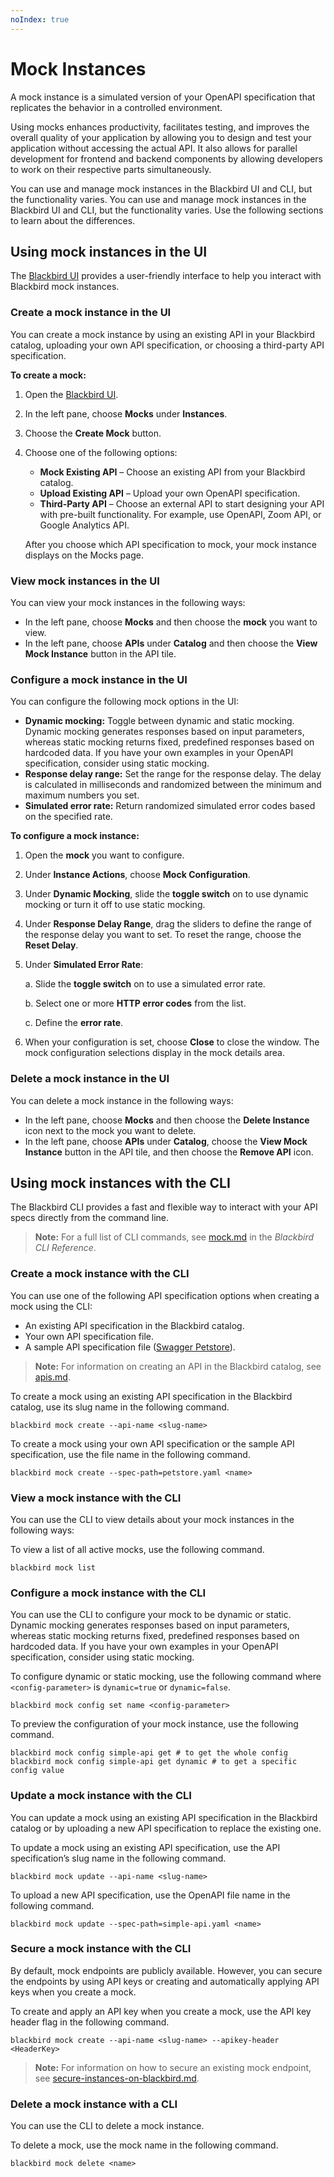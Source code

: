 ```yaml
---
noIndex: true
---
```


# Mock Instances

A mock instance is a simulated version of your OpenAPI specification that replicates the behavior in a controlled environment.

Using mocks enhances productivity, facilitates testing, and improves the overall quality of your application by allowing you to design and test your application without accessing the actual API. It also allows for parallel development for frontend and backend components by allowing developers to work on their respective parts simultaneously.

You can use and manage mock instances in the Blackbird UI and CLI, but the functionality varies. You can use and manage mock instances in the Blackbird UI and CLI, but the functionality varies. Use the following sections to learn about the differences.

## Using mock instances in the UI

The [Blackbird UI](https://blackbird.a8r.io/dashboard) provides a user-friendly interface to help you interact with Blackbird mock instances.

### Create a mock instance in the UI

You can create a mock instance by using an existing API in your Blackbird catalog, uploading your own API specification, or choosing a third-party API specification.

**To create a mock:**

1. Open the [Blackbird UI](https://blackbird.a8r.io/dashboard).
2. In the left pane, choose **Mocks** under **Instances**.
3. Choose the **Create Mock** button.
4.  Choose one of the following options:

    * **Mock Existing API** – Choose an existing API from your Blackbird catalog.
    * **Upload Existing API** – Upload your own OpenAPI specification.
    * **Third-Party API** – Choose an external API to start designing your API with pre-built functionality. For example, use OpenAPI, Zoom API, or Google Analytics API.

    After you choose which API specification to mock, your mock instance displays on the Mocks page.

### View mock instances in the UI

You can view your mock instances in the following ways:

* In the left pane, choose **Mocks** and then choose the **mock** you want to view.
* In the left pane, choose **APIs** under **Catalog** and then choose the **View Mock Instance** button in the API tile.

### Configure a mock instance in the UI

You can configure the following mock options in the UI:

* **Dynamic mocking:** Toggle between dynamic and static mocking. Dynamic mocking generates responses based on input parameters, whereas static mocking returns fixed, predefined responses based on hardcoded data. If you have your own examples in your OpenAPI specification, consider using static mocking.
* **Response delay range:** Set the range for the response delay. The delay is calculated in milliseconds and randomized between the minimum and maximum numbers you set.
* **Simulated error rate:** Return randomized simulated error codes based on the specified rate.

**To configure a mock instance:**

1. Open the **mock** you want to configure.
2. Under **Instance Actions**, choose **Mock Configuration**.
3. Under **Dynamic Mocking**, slide the **toggle switch** on to use dynamic mocking or turn it off to use static mocking.
4. Under **Response Delay Range**, drag the sliders to define the range of the response delay you want to set. To reset the range, choose the **Reset Delay**.
5.  Under **Simulated Error Rate**:

    a. Slide the **toggle switch** on to use a simulated error rate.

    b. Select one or more **HTTP error codes** from the list.

    c. Define the **error rate**.
6. When your configuration is set, choose **Close** to close the window. The mock configuration selections display in the mock details area.

### Delete a mock instance in the UI

You can delete a mock instance in the following ways:

* In the left pane, choose **Mocks** and then choose the **Delete Instance** icon next to the mock you want to delete.
* In the left pane, choose **APIs** under **Catalog**, choose the **View Mock Instance** button in the API tile, and then choose the **Remove API** icon.

## Using mock instances with the CLI

The Blackbird CLI provides a fast and flexible way to interact with your API specs directly from the command line.

> **Note:** For a full list of CLI commands, see [mock.md](../technical-reference/blackbird-cli/mock.md "mention") in the _Blackbird CLI Reference_.

### Create a mock instance with the CLI

You can use one of the following API specification options when creating a mock using the CLI:

* An existing API specification in the Blackbird catalog.
* Your own API specification file.
* A sample API specification file ([Swagger Petstore](https://blackbird.a8r.io/assets/downloads/specs/petstore/openapi.yaml)).

> **Note:** For information on creating an API in the Blackbird catalog, see [apis.md](apis.md "mention").

To create a mock using an existing API specification in the Blackbird catalog, use its slug name in the following command.

```shell
blackbird mock create --api-name <slug-name>
```

To create a mock using your own API specification or the sample API specification, use the file name in the following command.

```shell
blackbird mock create --spec-path=petstore.yaml <name>
```

### View a mock instance with the CLI

You can use the CLI to view details about your mock instances in the following ways:

To view a list of all active mocks, use the following command.

```shell
blackbird mock list
```

### Configure a mock instance with the CLI

You can use the CLI to configure your mock to be dynamic or static. Dynamic mocking generates responses based on input parameters, whereas static mocking returns fixed, predefined responses based on hardcoded data. If you have your own examples in your OpenAPI specification, consider using static mocking.

To configure dynamic or static mocking, use the following command where `<config-parameter>` is `dynamic=true` or `dynamic=false`.

```shell
blackbird mock config set name <config-parameter>
```

To preview the configuration of your mock instance, use the following command.

```shell
blackbird mock config simple-api get # to get the whole config
blackbird mock config simple-api get dynamic # to get a specific config value
```

### Update a mock instance with the CLI

You can update a mock using an existing API specification in the Blackbird catalog or by uploading a new API specification to replace the existing one.

To update a mock using an existing API specification, use the API specification’s slug name in the following command.

```shell
blackbird mock update --api-name <slug-name>
```

To upload a new API specification, use the OpenAPI file name in the following command.

```shell
blackbird mock update --spec-path=simple-api.yaml <name>
```

### Secure a mock instance with the CLI

By default, mock endpoints are publicly available. However, you can secure the endpoints by using API keys or creating and automatically applying API keys when you create a mock.

To create and apply an API key when you create a mock, use the API key header flag in the following command.

```shell
blackbird mock create --api-name <slug-name> --apikey-header <HeaderKey>
```

> **Note:** For information on how to secure an existing mock endpoint, see [secure-instances-on-blackbird.md](../technical-reference/secure-instances-on-blackbird.md "mention").

### Delete a mock instance with a CLI

You can use the CLI to delete a mock instance.

To delete a mock, use the mock name in the following command.

```shell
blackbird mock delete <name>
```
